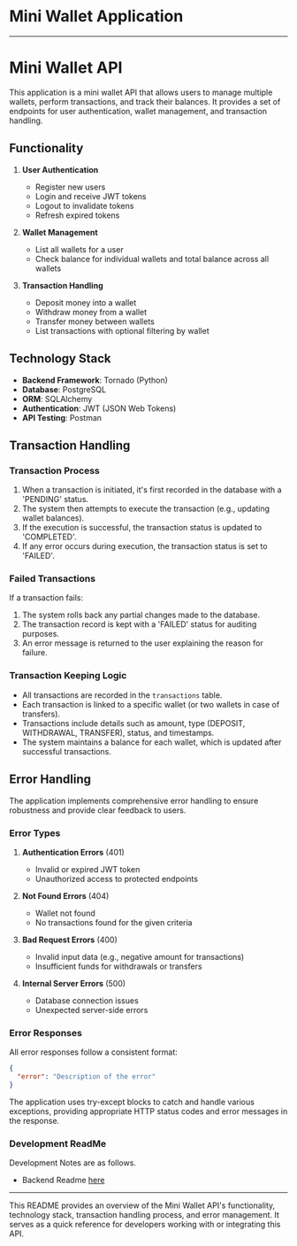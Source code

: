 # Mini Wallet Application
---

# Mini Wallet API

This application is a mini wallet API that allows users to manage multiple wallets, perform transactions, and track their balances. It provides a set of endpoints for user authentication, wallet management, and transaction handling.

## Functionality

1. **User Authentication**
   - Register new users
   - Login and receive JWT tokens
   - Logout to invalidate tokens
   - Refresh expired tokens

2. **Wallet Management**
   - List all wallets for a user
   - Check balance for individual wallets and total balance across all wallets

3. **Transaction Handling**
   - Deposit money into a wallet
   - Withdraw money from a wallet
   - Transfer money between wallets
   - List transactions with optional filtering by wallet

## Technology Stack

- **Backend Framework**: Tornado (Python)
- **Database**: PostgreSQL
- **ORM**: SQLAlchemy
- **Authentication**: JWT (JSON Web Tokens)
- **API Testing**: Postman

## Transaction Handling

### Transaction Process
1. When a transaction is initiated, it's first recorded in the database with a 'PENDING' status.
2. The system then attempts to execute the transaction (e.g., updating wallet balances).
3. If the execution is successful, the transaction status is updated to 'COMPLETED'.
4. If any error occurs during execution, the transaction status is set to 'FAILED'.

### Failed Transactions
If a transaction fails:
1. The system rolls back any partial changes made to the database.
2. The transaction record is kept with a 'FAILED' status for auditing purposes.
3. An error message is returned to the user explaining the reason for failure.

### Transaction Keeping Logic
- All transactions are recorded in the `transactions` table.
- Each transaction is linked to a specific wallet (or two wallets in case of transfers).
- Transactions include details such as amount, type (DEPOSIT, WITHDRAWAL, TRANSFER), status, and timestamps.
- The system maintains a balance for each wallet, which is updated after successful transactions.

## Error Handling

The application implements comprehensive error handling to ensure robustness and provide clear feedback to users.

### Error Types

1. **Authentication Errors** (401)
   - Invalid or expired JWT token
   - Unauthorized access to protected endpoints

2. **Not Found Errors** (404)
   - Wallet not found
   - No transactions found for the given criteria

3. **Bad Request Errors** (400)
   - Invalid input data (e.g., negative amount for transactions)
   - Insufficient funds for withdrawals or transfers

4. **Internal Server Errors** (500)
   - Database connection issues
   - Unexpected server-side errors

### Error Responses

All error responses follow a consistent format:

```json
{
  "error": "Description of the error"
}
```

The application uses try-except blocks to catch and handle various exceptions, providing appropriate HTTP status codes and error messages in the response.

### Development ReadMe

Development Notes are as follows.

- Backend Readme [here](./project/backend/README.md)

---

This README provides an overview of the Mini Wallet API's functionality, technology stack, transaction handling process, and error management. It serves as a quick reference for developers working with or integrating this API.
